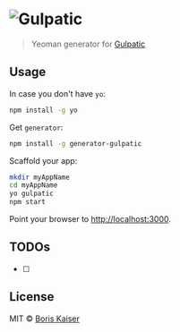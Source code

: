 # ![Gulpatic](https://raw.githubusercontent.com/boriskaiser/gulpatic/demo/resources/logo.png)
> Yeoman generator for [Gulpatic](https://github.com/boriskaiser/gulpatic)


## Usage
In case you don't have `yo`:
```bash
npm install -g yo
```

Get `generator`:
```bash
npm install -g generator-gulpatic
```

Scaffold your app:
```bash
mkdir myAppName
cd myAppName
yo gulpatic
npm start
```

Point your browser to [http://localhost:3000](http://localhost:3000).


## TODOs
- [ ]


## License
MIT © [Boris Kaiser](http://kaiser.wtf)
